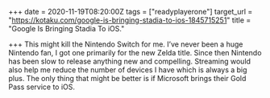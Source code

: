 +++
date = 2020-11-19T08:20:00Z
tags = ["readyplayerone"]
target_url = "https://kotaku.com/google-is-bringing-stadia-to-ios-1845715251"
title = "Google Is Bringing Stadia To iOS."

+++
This might kill the Nintendo Switch for me. I’ve never been a huge Nintendo fan, I got one primarily for the new Zelda title. Since then Nintendo has been slow to release anything new and compelling. Streaming would also help me reduce the number of devices I have which is always a big plus. The only thing that might be better is if Microsoft brings their Gold Pass service to iOS.